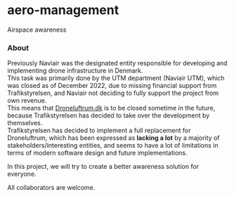 # aero-management

Airspace awareness

### About
Previously Naviair was the designated entity responsible for developing and implementing drone infrastructure in Denmark.  
This task was primarily done by the UTM department (Naviair UTM), which was closed as of December 2022, due to missing financial support from Trafikstyrelsen, and Naviair not deciding to fully support the project from  own revenue.  
This means that [Droneluftrum.dk](https://droneluftrum.dk/) is to be closed sometime in the future, because Trafikstyrelsen has decided to take over the development by themselves.  
Trafikstyrelsen has decided to implement a full replacement for Droneluftrum, which has been expressed as **lacking a lot** by a majority of stakeholders/interesting entities, and seems to have a lot of limitations in terms of modern software design and future implementations.

In this project, we will try to create a better awareness solution for everyone. 

All collaborators are welcome.
